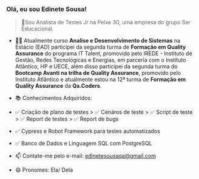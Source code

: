 ### Olá, eu sou Edinete Sousa!

> 🐞Sou Analista de Testes Jr na Peixe 30, uma empresa do grupo Ser Educacional. 

- 👩‍💻 Atualmente curso **Analise e Desenvolvimento de Sistemas** na Estácio (EAD) participei da segunda turma de **Formação em Quality Assurance** do programa IT Talent, promovido pelo IREDE - Instituto de Gestão, Redes Tecnológicas e Energias, em parceria com o Instituto Atlântico, HP e UECE, além disso participei da segunda turma do **Bootcamp Avanti na trilha de Quality Assurance**, promovido pelo Instituto Atlântico e atualmente estou na 12ª turma de **Formação em Quality Assurance** da **Qa.Coders**.

- 📚 Conhecimentos Adquiridos:

- ✅ Criação de plano de testes > ✅ Cenáros de teste > ✅ Script de teste > ✅ Report de testes > ✅ Report de bugs

- ✅ Cypress e Robot Framework para testes automatizados

- ✅ Banco de Dados e Linguagem SQL com PostgreSQL

- 📫 Contate-me pelo e-mail: edinetesousaqa@gmail.com

- 😄 Pronomes: Ela/ Dela
